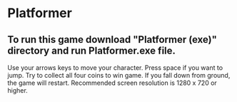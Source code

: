 # Platformer
## To run this game download "Platformer (exe)" directory and run Platformer.exe file.
Use your arrows keys to move your character. Press space if you want to jump. Try to collect all four coins to win game. If you fall down from ground, the game will restart.
Recommended screen resolution is 1280 x 720 or higher.
